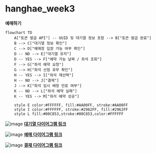 # hanghae_week3

**예매하기**
```mermaid
flowchart TD
    A["토큰 발급 API"] -- UUID 및 대기열 정보 포함 --> B["토큰 발급 완료"]
    B --> C["대기열 정보 확인"]
    C --> D["예매창 입장 가능 여부 확인"]
    D -- NO --> E["대기열 유지"]
    D -- YES --> F["예약 가능 날짜 / 좌석 조회"]
    F --> G["좌석 예약 요청"]
    G --> H["좌석 선점 유무 확인"]
    H -- YES --> I["좌석 재선택"]
    H -- NO --> J["결제"]
    J --> K["좌석 임시 배정 만료 여부"]
    K -- NO --> L["좌석 예약 실패"]
    K -- YES --> M["좌석 예약 성공"]

    style E color:#FFFFFF, fill:#AA00FF, stroke:#AA00FF
    style I color:#FFFFFF, stroke:#2962FF, fill:#2962FF
    style L fill:#00C853,stroke:#00C853,color:#FFFFFF
```

![image](https://github.com/user-attachments/assets/b3429db6-917d-4e08-8a19-ec517417edc6)
**[대기열 다이어그램 링크](https://www.mermaidchart.com/app/projects/100d9e03-3136-4578-90b4-2fa1d5595bb6/diagrams/95c31869-1abf-458c-85c6-bd54237bfb58/version/v0.1/edit)**

![image](https://github.com/user-attachments/assets/1151c654-f60d-4715-bca6-e8dfb2e014a9)
**[예매 다이어그램 링크](https://www.mermaidchart.com/app/projects/100d9e03-3136-4578-90b4-2fa1d5595bb6/diagrams/8e0b7df1-5377-4323-a58c-58b175e6dc05/version/v0.1/edit)**

![image](https://github.com/user-attachments/assets/75e47f7b-c13d-4a33-9adb-2e2938c4f930)
**[결재 다이어그램 링크](https://www.mermaidchart.com/app/projects/100d9e03-3136-4578-90b4-2fa1d5595bb6/diagrams/3d82a63e-9eb1-4a5a-8969-673014bd7d73/version/v0.1/edit)**
